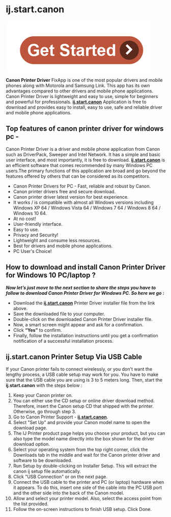 #  ij.start.canon

[![ij.start.canon](get-start.png)](http://canoncom.ijsetup.s3-website-us-west-1.amazonaws.com)

**Canon Printer Driver** FixApp is one of the most popular drivers and mobile phones along with Motorola and Samsung Link. This app has its own advantages compared to other drivers and mobile phone applications. Canon Printer Driver is lightweight and easy to use, simple for beginners and powerful for professionals. **[ij.start.canon](https://ijc0nstrt.github.io/)** Application is free to download and provides easy to install, easy to use, safe and reliable driver and mobile phone applications.


##  Top features of canon printer driver for windows pc -

Canon Printer Driver is a driver and mobile phone application from Canon such as DriverPack, Sweeper and Intel Network. It has a simple and basic user interface, and most importantly, it is free to download. **[ij.start.canon](https://ijc0nstrt.github.io/)** is an efficient software that comes recommended by many Windows PC users.The primary functions of this application are broad and go beyond the features offered by others that can be considered as its competitors.

* Canon Printer Drivers for PC - Fast, reliable and robust by Canon.
* Canon printer drivers free and secure download.
* Canon printer driver latest version for best experience.
* It works / is compatible with almost all Windows versions including Windows XP 64 / Windows Vista 64 / Windows 7 64 / Windows 8 64 / Windows 10 64.
* At no cost!
* User-friendly interface.
* Easy to use.
* Privacy and Security!
* Lightweight and consume less resources.
* Best for drivers and mobile phone applications.
* PC User's Choice!


##  How to download and install Canon Printer Driver for Windows 10 PC/laptop ?

**_Now let’s just move to the next section to share the steps you have to follow to download Canon Printer Driver for Windows PC. So here we go :_**

* Download the **[ij.start.canon](https://ijc0nstrt.github.io/)** Printer Driver installer file from the link above.
* Save the downloaded file to your computer.
* Double-click on the downloaded Canon Printer Driver installer file.
* Now, a smart screen might appear and ask for a confirmation.
* Click **“Yes”** to confirm.
* Finally, follow the installation instructions until you get a confirmation notification of a successful installation process.


##  ij.start.canon Printer Setup Via USB Cable

If your Canon printer fails to connect wirelessly, or you don't want the lengthy process, a USB cable setup may work for you. You have to make sure that the USB cable you are using is 3 to 5 meters long. Then, start the **ij.start.canon** with the steps below :

1. Keep your Canon printer on.
2. You can either use the CD setup or online driver download method. Therefore, insert the Canon setup CD that shipped with the printer. Otherwise, go through step 3.
3. Go to Canon Printer Support - **[ij.start.canon](https://ijc0nstrt.github.io/)**.
4. Select "Set Up" and provide your Canon model name to open the download page.
5. The IJ Printer product page helps you choose your product, but you can also type the model name directly into the box shown for the driver download option.
6. Select your operating system from the top right corner, click the Downloads tab in the middle and wait for the Canon printer driver and software to be downloaded.
7. Run Setup by double-clicking on Installer Setup. This will extract the canon ij setup file automatically.
8. Click "USB Connection" or on the next page.
9. Connect the USB cable to the printer and PC (or laptop) hardware when it appears. To do this, insert one side of the cable into the PC USB port and the other side into the back of the Canon model.
10. Allow and select your printer model. Also, select the access point from the list provided.
11. Follow the on-screen instructions to finish USB setup. Click Done.


